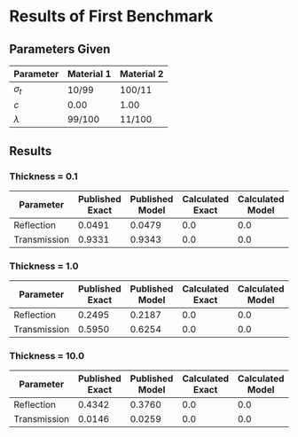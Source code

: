 # Results of First Benchmark

## Parameters Given

Parameter | Material 1 | Material 2
--- | --- | ---
$\sigma_t$ | 10/99 | 100/11
$c$ | 0.00 | 1.00
$\lambda$ | 99/100 | 11/100

## Results

### Thickness = 0.1

Parameter | Published Exact | Published Model | Calculated Exact | Calculated Model
--- | --- | --- | --- | ---
Reflection | 0.0491 | 0.0479 | 0.0 | 0.0
Transmission | 0.9331 | 0.9343 | 0.0 | 0.0

### Thickness = 1.0

Parameter | Published Exact | Published Model | Calculated Exact | Calculated Model
--- | --- | --- | --- | ---
Reflection | 0.2495 | 0.2187 | 0.0 | 0.0
Transmission | 0.5950 | 0.6254 | 0.0 | 0.0

### Thickness = 10.0

Parameter | Published Exact | Published Model | Calculated Exact | Calculated Model
--- | --- | --- | --- | ---
Reflection | 0.4342 | 0.3760 | 0.0 | 0.0
Transmission | 0.0146 | 0.0259 | 0.0 | 0.0
